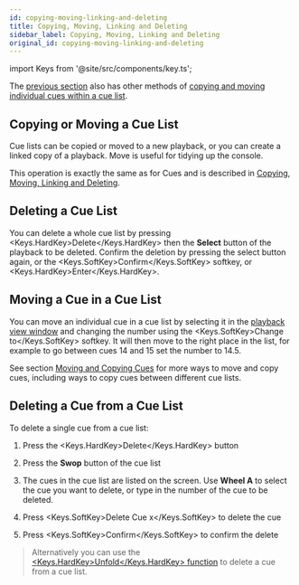 ```yaml
---
id: copying-moving-linking-and-deleting
title: Copying, Moving, Linking and Deleting
sidebar_label: Copying, Moving, Linking and Deleting
original_id: copying-moving-linking-and-deleting
---
```


import Keys from '@site/src/components/key.ts';

The [previous section](editing-cue-lists.md) also has other methods of [copying and moving
individual cues within a cue list](editing-cue-lists.md#moving-and-copying-cues).

Copying or Moving a Cue List
----------------------------

Cue lists can be copied or moved to a new playback, or you can create a
linked copy of a playback. Move is useful for tidying up the console.

This operation is exactly the same as for Cues and is described in
[Copying, Moving, Linking and Deleting](../cues/copying-moving-linking-and-deleting.md).

Deleting a Cue List
-------------------

You can delete a whole cue list by pressing <Keys.HardKey>Delete</Keys.HardKey> then the <strong>Select</strong>
button of the playback to be deleted. Confirm the deletion by pressing
the select button again, or the <Keys.SoftKey>Confirm</Keys.SoftKey> softkey, or <Keys.HardKey>Enter</Keys.HardKey>.

Moving a Cue in a Cue List
--------------------------

You can move an individual cue in a cue list by selecting it in the
[playback view window](editing-cue-lists.md#playback-view-window) and changing the number using the <Keys.SoftKey>Change to</Keys.SoftKey>
softkey. It will then move to the right place in the list, for example
to go between cues 14 and 15 set the number to 14.5.

See section [Moving and Copying Cues](editing-cue-lists.md#moving-and-copying-cues) for more ways to move and copy cues,
including ways to copy cues between different cue lists.

Deleting a Cue from a Cue List
------------------------------

To delete a single cue from a cue list:

1. Press the <Keys.HardKey>Delete</Keys.HardKey> button

2. Press the <strong>Swop</strong> button of the cue list

3. The cues in the cue list are listed on the screen. Use <strong>Wheel A</strong> to
select the cue you want to delete, or type in the number of the cue to be
deleted.

4. Press <Keys.SoftKey>Delete Cue x</Keys.SoftKey> to delete the cue

5. Press <Keys.SoftKey>Confirm</Keys.SoftKey> to confirm the delete

> Alternatively you can use the 
[<Keys.HardKey>Unfold</Keys.HardKey> function](editing-cue-lists.md#editing-a-cue-list-using-unfold)
to delete a cue from a cue list.